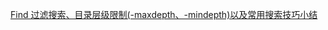 [Find 过滤搜索、目录层级限制(-maxdepth、-mindepth)以及常用搜索技巧小结](https://www.cnblogs.com/kevingrace/p/11907695.html)


